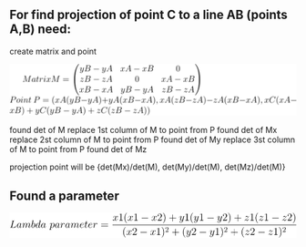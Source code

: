 

## For find projection of point C to a line AB (points A,B) need:
create matrix and point

![Formula matrix M and point P](./MatrixM.svg)

found det of M
replace 1st column of M to point from P found det of Mx
replace 2st column of M to point from P found det of My
replace 3st column of M to point from P found det of Mz

projection point will be 
{det(Mx)/det(M), det(My)/det(M), det(Mz)/det(M)}

## Found a parameter

![Formula parameter](./Lambda.svg)